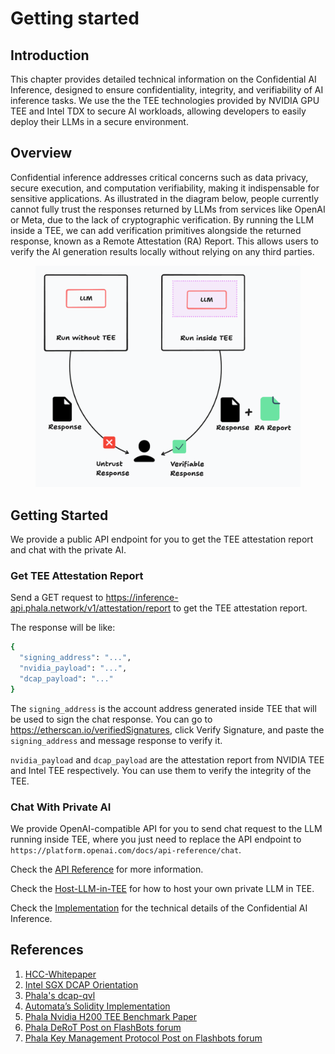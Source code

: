 # Getting started

## Introduction

This chapter provides detailed technical information on the Confidential AI Inference, designed to ensure confidentiality, integrity, and verifiability of AI inference tasks. We use the the TEE technologies provided by NVIDIA GPU TEE and Intel TDX to secure AI workloads, allowing developers to easily deploy their LLMs in a secure environment.

## Overview

Confidential inference addresses critical concerns such as data privacy, secure execution, and computation verifiability, making it indispensable for sensitive applications. As illustrated in the diagram below, people currently cannot fully trust the responses returned by LLMs from services like OpenAI or Meta, due to the lack of cryptographic verification. By running the LLM inside a TEE, we can add verification primitives alongside the returned response, known as a Remote Attestation (RA) Report. This allows users to verify the AI generation results locally without relying on any third parties.

<figure><img src="../.gitbook/assets/compare-llm-with-tee-or-not.png" alt=""><figcaption></figcaption></figure>

## Getting Started

We provide a public API endpoint for you to get the TEE attestation report and chat with the private AI.

### Get TEE Attestation Report

Send a GET request to https://inference-api.phala.network/v1/attestation/report to get the TEE attestation report.

The response will be like:

```sh
{
  "signing_address": "...",
  "nvidia_payload": "...",
  "dcap_payload": "..."
}
```

The `signing_address` is the account address generated inside TEE that will be used to sign the chat response. You can go to https://etherscan.io/verifiedSignatures, click Verify Signature, and paste the `signing_address` and message response to verify it.

`nvidia_payload` and `dcap_payload` are the attestation report from NVIDIA TEE and Intel TEE respectively. You can use them to verify the integrity of the TEE.

### Chat With Private AI

We provide OpenAI-compatible API for you to send chat request to the LLM running inside TEE, where you just need to replace the API endpoint to `https://platform.openai.com/docs/api-reference/chat`.

Check the [API Reference](./confidential-AI-API.md "mention") for more information.

Check the [Host-LLM-in-TEE](./host-LLM-in-TEE.md "mention") for how to host your own private LLM in TEE.

Check the [Implementation](./implementation.md "mention") for the technical details of the Confidential AI Inference.


## References

1. [HCC-Whitepaper](https://images.nvidia.com/aem-dam/en-zz/Solutions/data-center/HCC-Whitepaper-v1.0.pdf)
2. [Intel SGX DCAP Orientation](https://www.intel.com/content/dam/develop/public/us/en/documents/intel-sgx-dcap-ecdsa-orientation.pdf)
3. [Phala's dcap-qvl](https://github.com/Phala-Network/dcap-qvl)
4. [Automata’s Solidity Implementation](https://github.com/automata-network/automata-dcap-attestation)
5. [Phala Nvidia H200 TEE Benchmark Paper](https://arxiv.org/pdf/2409.03992)
6. [Phala DeRoT Post on FlashBots forum](https://collective.flashbots.net/t/early-thoughts-on-decentralized-root-of-trust/3868)
7. [Phala Key Management Protocol Post on Flashbots forum](https://collective.flashbots.net/t/key-management-protocol-for-decentralized-root-of-trust/4004)